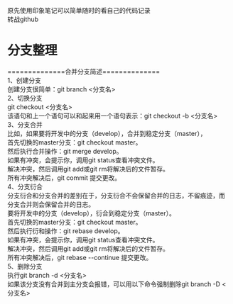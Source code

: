 
原先使用印象笔记可以简单随时的看自己的代码记录 <br />
转战github 
# 分支整理
==============合并分支简述==============<br />
1、创建分支<br />
创建分支很简单：git branch <分支名><br />
2、切换分支<br />
git checkout <分支名><br />
该语句和上一个语句可以和起来用一个语句表示：git checkout -b <分支名><br />
3、分支合并<br />
比如，如果要将开发中的分支（develop），合并到稳定分支（master），<br />
首先切换的master分支：git checkout master。<br />
然后执行合并操作：git merge develop。<br />
如果有冲突，会提示你，调用git status查看冲突文件。<br />
解决冲突，然后调用git add或git rm将解决后的文件暂存。<br />
所有冲突解决后，git commit 提交更改。<br />
4、分支衍合<br />
分支衍合和分支合并的差别在于，分支衍合不会保留合并的日志，不留痕迹，而 分支合并则会保留合并的日志。<br />
要将开发中的分支（develop），衍合到稳定分支（master）。<br />
首先切换的master分支：git checkout master。<br />
然后执行衍和操作：git rebase develop。<br />
如果有冲突，会提示你，调用git status查看冲突文件。<br />
解决冲突，然后调用git add或git rm将解决后的文件暂存。<br />
所有冲突解决后，git rebase --continue 提交更改。<br />
5、删除分支<br />
执行git branch -d <分支名><br />
如果该分支没有合并到主分支会报错，可以用以下命令强制删除git branch -D <分支名><br />


